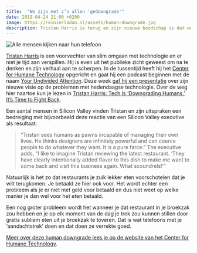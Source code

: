 ```yaml
---
title:  "We zijn met z’n allen 'gedowngrade'"
date: 2019-04-24 21:00 +0200
image: https://reinierladan.nl/assets/human-downgrade.jpg
description: Tristan Harris is terug en zijn nieuwe boodschap is dat we met z'n allen 'gedowngrade' worden
---
```


![Alle mensen kijken naar hun telefoon](https://reinierladan.nl/assets/human-downgrade.jpg)

[Tristan Harris](https://en.wikipedia.org/wiki/Tristan_Harris) is een voorvechter van slim omgaan met technologie en er niet je tijd aan verspillen. Hij is even uit het publieke zicht geweest om na te denken en zijn verhaal aan te scherpen. In de tussentijd heeft hij het [Center for Humane Technology](https://humanetech.com/) opgericht en gaat hij een podcast beginnen met de naam [Your Undivided Attention](https://podcasts.apple.com/us/podcast/id1460030305). Deze week [gaf hij een presentatie](https://news.yahoo.com/technology-ethics-campaigners-offer-plan-fight-human-downgrading-003353896--finance.html) over zijn nieuwe visie op de problemen met hedendaagse technologie. Over de weg hier naartoe kun je lezen in [Tristan Harris: Tech Is ‘Downgrading Humans.’ It’s Time to Fight Back](https://www.wired.com/story/tristan-harris-tech-is-downgrading-humans-time-to-fight-back/).  

Een aantal mensen in Silicon Valley vinden Tristan en zijn uitspraken een bedreiging met bijvoorbeeld deze reactie van een Silicon Valley executive als resultaat:

> “Tristan sees humans as pawns incapable of managing their own lives. He thinks designers are infinitely powerful and can coerce people to do whatever they want. It is a pure farce.” The executive adds, “I like to imagine Tristan reviewing the latest restaurant. ‘They have clearly intentionally added flavor to this dish to make me want to come back and visit this business again. What scoundrels!’”

Natuurlijk is het zo dat restaurants je zulk lekker eten voorschotelen dat je wilt terugkomen. Je betaald ze hier ook voor. Het wordt echter een probleem als je er niet met geld voor betaald en dus niet weet op welke manier je dan wel voor het eten betaald.

Een nog groter probleem wordt het wanneer je dat restaurant in je broekzak zou hebben en je op elk moment van de dag je trek zou kunnen stillen door gratis subliem eten uit je broekzak te toveren. Dat is wat telefoons met je ‘aandachtstrek’ doen en dat doen ze verrekte goed. 

[Meer over deze human downgrade lees je op de website van het Center for Humane Technology](https://humanetech.com/problem/).